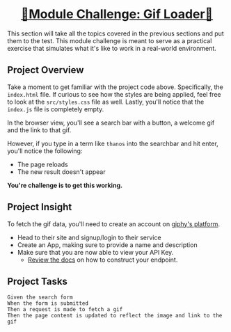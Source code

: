 <h1 style="text-align: center; text-decoration: underline">🚨Module Challenge: Gif Loader🚨</h1>

This section will take all the topics covered in the previous sections and put them to the test. This module challenge is meant to serve as a practical exercise that simulates what it's like to work in a real-world environment.

## Project Overview

Take a moment to get familiar with the project code above. Specifically, the `index.html` file. If curious to see how the styles are being applied, feel free to look at the `src/styles.css` file as well. Lastly, you'll notice that the `index.js` file is completely empty.

In the browser view, you'll see a search bar with a button, a welcome gif and the link to that gif.

However, if you type in a term like `thanos` into the searchbar and hit enter, you'll notice the following:

- The page reloads
- The new result doesn't appear

**You're challenge is to get this working.**

## Project Insight

To fetch the gif data, you'll need to create an account on <a href="https://developers.giphy.com/" target="_blank">giphy's platform</a>.

- Head to their site and signup/login to their service
- Create an App, making sure to provide a name and description
- Make sure that you are now able to view your API Key.
  - <a href="https://developers.giphy.com/docs/" target="_blank">Review the docs</a> on how to construct your endpoint.

## Project Tasks

```plaintext
Given the search form
When the form is submitted
Then a request is made to fetch a gif
Then the page content is updated to reflect the image and link to the gif
```
